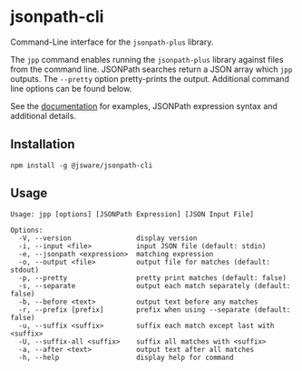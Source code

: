 # jsonpath-cli
Command-Line interface for the `jsonpath-plus` library.

The `jpp` command enables running the `jsonpath-plus` library against files from
the command line. JSONPath searches return a JSON array which `jpp` outputs.
The `--pretty` option pretty-prints the output.  Additional command line options
can be found below.

See the [documentation](https://www.jsware.io/jsonpath-cli) for examples,
JSONPath expression syntax and additional details.

## Installation
```
npm install -g @jsware/jsonpath-cli
```

## Usage

```
Usage: jpp [options] [JSONPath Expression] [JSON Input File]

Options:
  -V, --version                display version
  -i, --input <file>           input JSON file (default: stdin)
  -e, --jsonpath <expression>  matching expression
  -o, --output <file>          output file for matches (default: stdout)
  -p, --pretty                 pretty print matches (default: false)
  -s, --separate               output each match separately (default: false)
  -b, --before <text>          output text before any matches
  -r, --prefix [prefix]        prefix when using --separate (default: false)
  -u, --suffix <suffix>        suffix each match except last with <suffix>
  -U, --suffix-all <suffix>    suffix all matches with <suffix>
  -a, --after <text>           output text after all matches
  -h, --help                   display help for command
```
